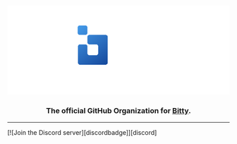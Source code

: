 [discord]: https://discord.gg/6CQTTTkGaH
[discordbadge]: https://dcbadge.vercel.app/api/shield/880711098419011584?bot=true
<p align="center">
  <img src="https://github.com/Bitty-cf/.github/blob/main/github-banner.png?raw=true"/>
</p>
<h3 align="center">The official GitHub Organization for <a href="https://bittybot.cf/">Bitty</a>.</h3>
<hr>
[![Join the Discord server][discordbadge]][discord]
